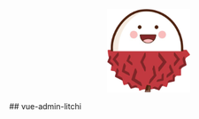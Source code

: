 <p align="center">
  <a href="http://nestjs.com/" target="blank"><img src="/public/logo.png" width="150" alt="Nest Logo" /></a>
</p>
## vue-admin-litchi
